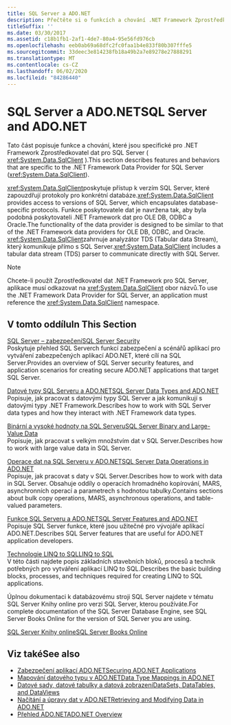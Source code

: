 ```yaml
---
title: SQL Server a ADO.NET
description: Přečtěte si o funkcích a chování .NET Framework Zprostředkovatel dat pro SQL Server, které zapouzdřují protokoly pro konkrétní databáze.
titleSuffix: ''
ms.date: 03/30/2017
ms.assetid: c18b1fb1-2af1-4de7-80a4-95e56fd976cb
ms.openlocfilehash: eeb0ab69a68dfc2fc0faa1b4e833f80b307fffe5
ms.sourcegitcommit: 33deec3e814238fb18a49b2a7e89278e27888291
ms.translationtype: MT
ms.contentlocale: cs-CZ
ms.lasthandoff: 06/02/2020
ms.locfileid: "84286440"
---
```

# <a name="sql-server-and-adonet"></a><span data-ttu-id="90ea5-103">SQL Server a ADO.NET</span><span class="sxs-lookup"><span data-stu-id="90ea5-103">SQL Server and ADO.NET</span></span>
<span data-ttu-id="90ea5-104">Tato část popisuje funkce a chování, které jsou specifické pro .NET Framework Zprostředkovatel dat pro SQL Server ( <xref:System.Data.SqlClient> ).</span><span class="sxs-lookup"><span data-stu-id="90ea5-104">This section describes features and behaviors that are specific to the .NET Framework Data Provider for SQL Server (<xref:System.Data.SqlClient>).</span></span>  
  
 <span data-ttu-id="90ea5-105"><xref:System.Data.SqlClient>poskytuje přístup k verzím SQL Server, které zapouzdřují protokoly pro konkrétní databáze.</span><span class="sxs-lookup"><span data-stu-id="90ea5-105"><xref:System.Data.SqlClient> provides access to versions of SQL Server, which encapsulates database-specific protocols.</span></span> <span data-ttu-id="90ea5-106">Funkce poskytovatele dat je navržena tak, aby byla podobná poskytovateli .NET Framework dat pro OLE DB, ODBC a Oracle.</span><span class="sxs-lookup"><span data-stu-id="90ea5-106">The functionality of the data provider is designed to be similar to that of the .NET Framework data providers for OLE DB, ODBC, and Oracle.</span></span> <span data-ttu-id="90ea5-107"><xref:System.Data.SqlClient>zahrnuje analyzátor TDS (Tabular data Stream), který komunikuje přímo s SQL Server.</span><span class="sxs-lookup"><span data-stu-id="90ea5-107"><xref:System.Data.SqlClient> includes a tabular data stream (TDS) parser to communicate directly with SQL Server.</span></span>  
  
> [!NOTE]
> <span data-ttu-id="90ea5-108">Chcete-li použít Zprostředkovatel dat .NET Framework pro SQL Server, aplikace musí odkazovat na <xref:System.Data.SqlClient> obor názvů.</span><span class="sxs-lookup"><span data-stu-id="90ea5-108">To use the .NET Framework Data Provider for SQL Server, an application must reference the <xref:System.Data.SqlClient> namespace.</span></span>  
  
## <a name="in-this-section"></a><span data-ttu-id="90ea5-109">V tomto oddílu</span><span class="sxs-lookup"><span data-stu-id="90ea5-109">In This Section</span></span>  
 [<span data-ttu-id="90ea5-110">SQL Server – zabezpečení</span><span class="sxs-lookup"><span data-stu-id="90ea5-110">SQL Server Security</span></span>](sql-server-security.md)  
 <span data-ttu-id="90ea5-111">Poskytuje přehled SQL Serverch funkcí zabezpečení a scénářů aplikací pro vytváření zabezpečených aplikací ADO.NET, které cílí na SQL Server.</span><span class="sxs-lookup"><span data-stu-id="90ea5-111">Provides an overview of SQL Server security features, and application scenarios for creating secure ADO.NET applications that target SQL Server.</span></span>  
  
 [<span data-ttu-id="90ea5-112">Datové typy SQL Serveru a ADO.NET</span><span class="sxs-lookup"><span data-stu-id="90ea5-112">SQL Server Data Types and ADO.NET</span></span>](sql-server-data-types.md)  
 <span data-ttu-id="90ea5-113">Popisuje, jak pracovat s datovými typy SQL Server a jak komunikují s datovými typy .NET Framework.</span><span class="sxs-lookup"><span data-stu-id="90ea5-113">Describes how to work with SQL Server data types and how they interact with .NET Framework data types.</span></span>  
  
 [<span data-ttu-id="90ea5-114">Binární a vysoké hodnoty na SQL Serveru</span><span class="sxs-lookup"><span data-stu-id="90ea5-114">SQL Server Binary and Large-Value Data</span></span>](sql-server-binary-and-large-value-data.md)  
 <span data-ttu-id="90ea5-115">Popisuje, jak pracovat s velkým množstvím dat v SQL Server.</span><span class="sxs-lookup"><span data-stu-id="90ea5-115">Describes how to work with large value data in SQL Server.</span></span>  
  
 [<span data-ttu-id="90ea5-116">Operace dat na SQL Serveru v ADO.NET</span><span class="sxs-lookup"><span data-stu-id="90ea5-116">SQL Server Data Operations in ADO.NET</span></span>](sql-server-data-operations.md)  
 <span data-ttu-id="90ea5-117">Popisuje, jak pracovat s daty v SQL Server.</span><span class="sxs-lookup"><span data-stu-id="90ea5-117">Describes how to work with data in SQL Server.</span></span> <span data-ttu-id="90ea5-118">Obsahuje oddíly o operacích hromadného kopírování, MARS, asynchronních operací a parametrech s hodnotou tabulky.</span><span class="sxs-lookup"><span data-stu-id="90ea5-118">Contains sections about bulk copy operations, MARS, asynchronous operations, and table-valued parameters.</span></span>  
  
 [<span data-ttu-id="90ea5-119">Funkce SQL Serveru a ADO.NET</span><span class="sxs-lookup"><span data-stu-id="90ea5-119">SQL Server Features and ADO.NET</span></span>](sql-server-features-and-adonet.md)  
 <span data-ttu-id="90ea5-120">Popisuje SQL Server funkce, které jsou užitečné pro vývojáře aplikací ADO.NET.</span><span class="sxs-lookup"><span data-stu-id="90ea5-120">Describes SQL Server features that are useful for ADO.NET application developers.</span></span>  
  
 [<span data-ttu-id="90ea5-121">Technologie LINQ to SQL</span><span class="sxs-lookup"><span data-stu-id="90ea5-121">LINQ to SQL</span></span>](./linq/index.md)  
 <span data-ttu-id="90ea5-122">V této části najdete popis základních stavebních bloků, procesů a technik potřebných pro vytváření aplikací LINQ to SQL.</span><span class="sxs-lookup"><span data-stu-id="90ea5-122">Describes the basic building blocks, processes, and techniques required for creating LINQ to SQL applications.</span></span>  
  
 <span data-ttu-id="90ea5-123">Úplnou dokumentaci k databázovému stroji SQL Server najdete v tématu SQL Server Knihy online pro verzi SQL Server, kterou používáte.</span><span class="sxs-lookup"><span data-stu-id="90ea5-123">For complete documentation of the SQL Server Database Engine, see SQL Server Books Online for the version of SQL Server you are using.</span></span>  
  
 [<span data-ttu-id="90ea5-124">SQL Server Knihy online</span><span class="sxs-lookup"><span data-stu-id="90ea5-124">SQL Server Books Online</span></span>](/sql/sql-server/sql-server-technical-documentation)  
  
## <a name="see-also"></a><span data-ttu-id="90ea5-125">Viz také</span><span class="sxs-lookup"><span data-stu-id="90ea5-125">See also</span></span>

- [<span data-ttu-id="90ea5-126">Zabezpečení aplikací ADO.NET</span><span class="sxs-lookup"><span data-stu-id="90ea5-126">Securing ADO.NET Applications</span></span>](../securing-ado-net-applications.md)
- [<span data-ttu-id="90ea5-127">Mapování datového typu v ADO.NET</span><span class="sxs-lookup"><span data-stu-id="90ea5-127">Data Type Mappings in ADO.NET</span></span>](../data-type-mappings-in-ado-net.md)
- [<span data-ttu-id="90ea5-128">Datové sady, datové tabulky a datová zobrazení</span><span class="sxs-lookup"><span data-stu-id="90ea5-128">DataSets, DataTables, and DataViews</span></span>](../dataset-datatable-dataview/index.md)
- [<span data-ttu-id="90ea5-129">Načítání a úpravy dat v ADO.NET</span><span class="sxs-lookup"><span data-stu-id="90ea5-129">Retrieving and Modifying Data in ADO.NET</span></span>](../retrieving-and-modifying-data.md)
- [<span data-ttu-id="90ea5-130">Přehled ADO.NET</span><span class="sxs-lookup"><span data-stu-id="90ea5-130">ADO.NET Overview</span></span>](../ado-net-overview.md)
